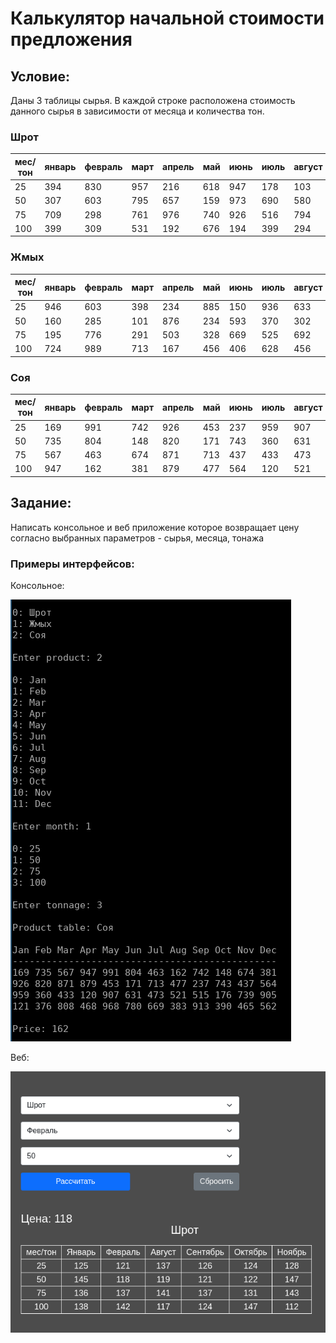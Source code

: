 # Калькулятор начальной стоимости предложения

## Условие:
Даны 3 таблицы сырья.
В каждой строке расположена стоимость данного сырья в зависимости от месяца и количества тон.

### Шрот
| мес/тон | январь | февраль | март | апрель | май | июнь | июль | август | сентябрь | октябрь | ноябрь | декабрь |
|---------|--------|---------|------|--------|-----|------|------|--------|----------|---------|--------|---------|
| 25      | 394    | 830     | 957  | 216    | 618 | 947  | 178  | 103    | 705      | 839     | 518    | 968     |
| 50      | 307    | 603     | 795  | 657    | 159 | 973  | 690  | 580    | 929      | 944     | 994    | 416     |
| 75      | 709    | 298     | 761  | 976    | 740 | 926  | 516  | 794    | 918      | 372     | 882    | 276     |
| 100     | 399    | 309     | 531  | 192    | 676 | 194  | 399  | 294    | 927      | 471     | 670    | 635     |

### Жмых
| мес/тон | январь | февраль | март | апрель | май | июнь | июль | август | сентябрь | октябрь | ноябрь | декабрь |
|---------|--------|---------|------|--------|-----|------|------|--------|----------|---------|--------|---------|
| 25      | 946    | 603     | 398  | 234    | 885 | 150  | 936  | 633    | 311      | 902     | 267    | 278     |
| 50      | 160    | 285     | 101  | 876    | 234 | 593  | 370  | 302    | 194      | 791     | 257    | 201     |
| 75      | 195    | 776     | 291  | 503    | 328 | 669  | 525  | 692    | 422      | 778     | 988    | 898     |
| 100     | 724    | 989     | 713  | 167    | 456 | 406  | 628  | 456    | 634      | 679     | 540    | 959     |

### Соя
| мес/тон | январь | февраль | март | апрель | май | июнь | июль | август | сентябрь | октябрь | ноябрь | декабрь |
|---------|--------|---------|------|--------|-----|------|------|--------|----------|---------|--------|---------|
| 25      | 169    | 991     | 742  | 926    | 453 | 237  | 959  | 907    | 515      | 121     | 968    | 913     |
| 50      | 735    | 804     | 148  | 820    | 171 | 743  | 360  | 631    | 176      | 376     | 780    | 390     |
| 75      | 567    | 463     | 674  | 871    | 713 | 437  | 433  | 473    | 739      | 808     | 669    | 465     |
| 100     | 947    | 162     | 381  | 879    | 477 | 564  | 120  | 521    | 905      | 468     | 383    | 562     |

## Задание:
Написать консольное и веб приложение которое возвращает цену согласно выбранных параметров - сырья, месяца, тонажа

### Примеры интерфейсов:

Консольное:

![console.png](console.png)

Веб:

![img.png](web.png)
